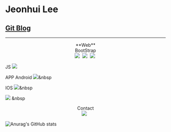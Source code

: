 Jeonhui Lee
============
[Git Blog](https://Jeonhui.github.io)
------------
***

<p align="center">
 **Web**
 <br>
 BootStrap
 <br>
 <img src="https://img.shields.io/badge/HTML5-E34F26?style=flat-square&logo=HTML5&logoColor=white"/></a>&nbsp
 <img src="https://img.shields.io/badge/CSS3-1572B6?style=flat-square&logo=CSS3&logoColor=white"/></a>&nbsp
 <img src="https://img.shields.io/badge/JavaScript-F7DF1E?style=flat-square&logo=JavaScript&logoColor=white"/></a>&nbsp

JS
<img src="https://img.shields.io/badge/Node.js-339933?style=flat-square&logo=Node.js&logoColor=white"/></a>

APP
Android
<img src="https://img.shields.io/badge/Android-3DDC84?style=flat-square&logo=Android&logoColor=white"/></a>&nbsp

IOS
<img src="https://img.shields.io/badge/Swift-F05138?style=flat-square&logo=Swift&logoColor=white"/></a>&nbsp

<img src="https://img.shields.io/badge/c++-00599C?style=flat-square&logo=c%2B%2B&logoColor=white"/></a> &nbsp

<p align="center">
 Contact
 <br>
 <img src="https://img.shields.io/badge/l06094@gmail.com-EA4335?style=flat-square&logo=Gmail&logoColor=white"/></a> &nbsp
 
  
![Anurag's GitHub stats](https://github-readme-stats.vercel.app/api?username=Jeonhui&show_icons=true&theme=apprentice)



